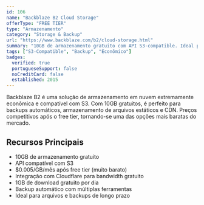 ```yaml
---
id: 106
name: "Backblaze B2 Cloud Storage"
offerType: "FREE TIER"
type: "Armazenamento"
category: "Storage & Backup"
url: "https://www.backblaze.com/b2/cloud-storage.html"
summary: "10GB de armazenamento gratuito com API S3-compatible. Ideal para backups e arquivos estáticos."
tags: ["S3-Compatible", "Backup", "Econômico"]
badges:
  verified: true
  portugueseSupport: false
  noCreditCard: false
  established: 2015
---
```


Backblaze B2 é uma solução de armazenamento em nuvem extremamente econômica e compatível com S3. Com 10GB gratuitos, é perfeito para backups automáticos, armazenamento de arquivos estáticos e CDN. Preços competitivos após o free tier, tornando-se uma das opções mais baratas do mercado.

## Recursos Principais

- 10GB de armazenamento gratuito
- API compatível com S3
- $0.005/GB/mês após free tier (muito barato)
- Integração com Cloudflare para bandwidth gratuito
- 1GB de download gratuito por dia
- Backup automático com múltiplas ferramentas
- Ideal para arquivos e backups de longo prazo
